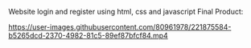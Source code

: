 Website login and register using html, css and javascript
Final Product:



https://user-images.githubusercontent.com/80961978/221875584-b5265dcd-2370-4982-81c5-89ef87bfcf84.mp4

